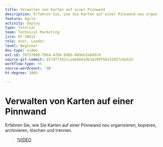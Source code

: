 ```yaml
---
title: Verwalten von Karten auf einer Pinnwand
description: Erfahren Sie, wie Sie Karten auf einer Pinnwand neu organisieren, kopieren, archivieren, löschen und trennen.
feature: Agile
activity: deploy
type: Tutorial
team: Technical Marketing
jira: KT-10812
role: User, Leader
level: Beginner
doc-type: video
exl-id: 26f37808-f9b4-47b6-8dbb-869eb3a8d9c9
source-git-commit: d17df7162ccaab6b62db34209f50131927c0a532
workflow-type: ht
source-wordcount: '36'
ht-degree: 100%

---
```


# Verwalten von Karten auf einer Pinnwand

Erfahren Sie, wie Sie Karten auf einer Pinnwand neu organisieren, kopieren, archivieren, löschen und trennen.

>[!VIDEO](https://video.tv.adobe.com/v/3422920/?quality=12&learn=on&enablevpops&captions=ger)
